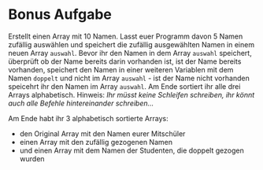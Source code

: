 # Bonus Aufgabe

Erstellt einen Array mit 10 Namen. Lasst euer Programm davon 5 Namen zufällig auswählen und speichert die zufällig ausgewählten Namen in einem neuen Array `auswahl`. Bevor ihr den Namen in dem Array `auswahl` speichert, überprüft ob der Name bereits darin vorhanden ist, ist der Name bereits vorhanden, speichert den Namen in einer weiteren Variablen mit dem Namen `doppelt` und nicht im Array `auswahl` - ist der Name nicht vorhanden speicehrt ihr den Namen im Array `auswahl`. Am Ende sortiert ihr alle drei Arrays alphabetisch.
Hinweis: *Ihr müsst keine Schleifen schreiben, ihr könnt auch alle Befehle hintereinander schreiben...*

Am Ende habt ihr 3 alphabetisch sortierte Arrays:
- den Original Array mit den Namen eurer Mitschüler
- einen Array mit den zufällig gezogenen Namen
- und einen Array mit dem Namen der Studenten, die doppelt gezogen wurden